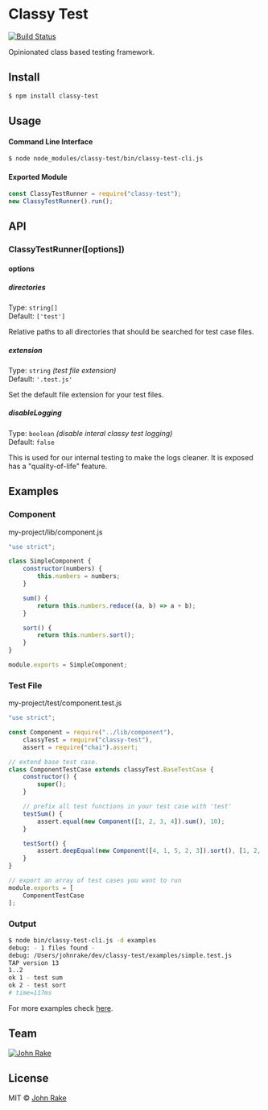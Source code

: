 # Classy Test

[![Build Status](https://travis-ci.org/vikeen/classy-test.svg?branch=master)](https://travis-ci.org/vikeen/classy-test)

Opinionated class based testing framework.

## Install

```bash
$ npm install classy-test
```

## Usage

#### Command Line Interface

```bash
$ node node_modules/classy-test/bin/classy-test-cli.js
```

#### Exported Module

```js
const ClassyTestRunner = require("classy-test");
new ClassyTestRunner().run();
```

## API

### ClassyTestRunner([options])

#### options

##### directories 

Type: `string[]` <br/>
Default: `['test']`

Relative paths to all directories that should be searched for test case files.

##### extension

Type: `string` *(test file extension)* <br/>
Default: `'.test.js'`

Set the default file extension for your test files.

##### disableLogging

Type: `boolean` *(disable interal classy test logging)* <br/>
Default: `false`

This is used for our internal testing to make the logs cleaner. It is exposed has a "quality-of-life" feature.

## Examples

### Component

my-project/lib/component.js

```js
"use strict";

class SimpleComponent {
    constructor(numbers) {
        this.numbers = numbers;
    }

    sum() {
        return this.numbers.reduce((a, b) => a + b);
    }

    sort() {
        return this.numbers.sort();
    }
}

module.exports = SimpleComponent;
```

### Test File

my-project/test/component.test.js

```js
"use strict";

const Component = require("../lib/component"),
    classyTest = require("classy-test"),
    assert = require("chai").assert;

// extend base test case.
class ComponentTestCase extends classyTest.BaseTestCase {
    constructor() {
        super();
    }

    // prefix all test functions in your test case with 'test'
    testSum() {
        assert.equal(new Component([1, 2, 3, 4]).sum(), 10);
    }

    testSort() {
        assert.deepEqual(new Component([4, 1, 5, 2, 3]).sort(), [1, 2, 3, 4, 5]);
    }
}

// export an array of test cases you want to run
module.exports = [
    ComponentTestCase
];
```

### Output

```bash
$ node bin/classy-test-cli.js -d examples
debug: - 1 files found -
debug: /Users/johnrake/dev/classy-test/examples/simple.test.js
TAP version 13
1..2
ok 1 - test sum
ok 2 - test sort
# time=117ms
```

For more examples check [here](examples).

## Team

[![John Rake](http://gravatar.com/avatar/98008fcabb57bf00074774d37e2d79e7?s=144)](https://github.com/vikeen)

## License

MIT &copy; [John Rake](https://github.com/vikeen)
